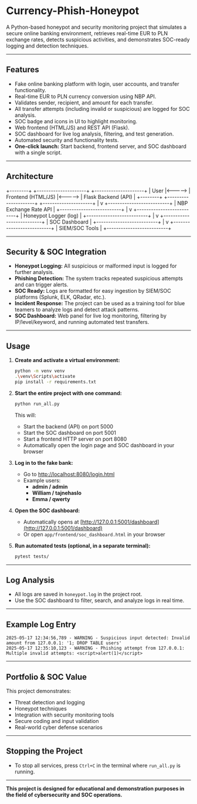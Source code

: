 # Currency-Phish-Honeypot

A Python-based honeypot and security monitoring project that simulates a secure online banking environment, retrieves real-time EUR to PLN exchange rates, detects suspicious activities, and demonstrates SOC-ready logging and detection techniques.

---

## Features

- Fake online banking platform with login, user accounts, and transfer functionality.
- Real-time EUR to PLN currency conversion using NBP API.
- Validates sender, recipient, and amount for each transfer.
- All transfer attempts (including invalid or suspicious) are logged for SOC analysis.
- SOC badge and icons in UI to highlight monitoring.
- Web frontend (HTML/JS) and REST API (Flask).
- SOC dashboard for live log analysis, filtering, and test generation.
- Automated security and functionality tests.
- **One-click launch:** Start backend, frontend server, and SOC dashboard with a single script.

---

## Architecture

+--------+        +---------------------+        +---------------------+
|  User  |<-----> | Frontend (HTML/JS)  |<-----> | Flask Backend (API) |
+--------+        +---------------------+        +---------------------+
                                                        |
                                                        v
                                            +--------------------------+
                                            | NBP Exchange Rate API    |
                                            +--------------------------+
                                                        |
                                                        v
                                            +--------------------------+
                                            | Honeypot Logger (log)    |
                                            +--------------------------+
                                                        |
                                                        v
                                            +--------------------------+
                                            | SOC Dashboard            |
                                            +--------------------------+
                                                        |
                                                        v
                                            +--------------------------+
                                            | SIEM/SOC Tools           |
                                            +--------------------------+


---

## Security & SOC Integration

- **Honeypot Logging:** All suspicious or malformed input is logged for further analysis.
- **Phishing Detection:** The system tracks repeated suspicious attempts and can trigger alerts.
- **SOC Ready:** Logs are formatted for easy ingestion by SIEM/SOC platforms (Splunk, ELK, QRadar, etc.).
- **Incident Response:** The project can be used as a training tool for blue teamers to analyze logs and detect attack patterns.
- **SOC Dashboard:** Web panel for live log monitoring, filtering by IP/level/keyword, and running automated test transfers.

---

## Usage

1. **Create and activate a virtual environment:**

   ```bash
   python -m venv venv
   .\venv\Scripts\activate
   pip install -r requirements.txt
   ```

2. **Start the entire project with one command:**

   ```bash
   python run_all.py
   ```

   This will:
   - Start the backend (API) on port 5000
   - Start the SOC dashboard on port 5001
   - Start a frontend HTTP server on port 8080
   - Automatically open the login page and SOC dashboard in your browser

3. **Log in to the fake bank:**
   - Go to [http://localhost:8080/login.html](http://localhost:8080/login.html)
   - Example users:
     - **admin / admin**
     - **William / tajnehaslo**
     - **Emma / qwerty**

4. **Open the SOC dashboard:**
   - Automatically opens at [http://127.0.0.1:5001/dashboard](http://127.0.0.1:5001/dashboard)
   - Or open `app/frontend/soc_dashboard.html` in your browser

5. **Run automated tests (optional, in a separate terminal):**

   ```bash
   pytest tests/
   ```

---

## Log Analysis

- All logs are saved in `honeypot.log` in the project root.
- Use the SOC dashboard to filter, search, and analyze logs in real time.

---

## Example Log Entry

```
2025-05-17 12:34:56,789 - WARNING - Suspicious input detected: Invalid amount from 127.0.0.1: '1; DROP TABLE users'
2025-05-17 12:35:10,123 - WARNING - Phishing attempt from 127.0.0.1: Multiple invalid attempts: <script>alert(1)</script>
```

---

## Portfolio & SOC Value

This project demonstrates:

- Threat detection and logging
- Honeypot techniques
- Integration with security monitoring tools
- Secure coding and input validation
- Real-world cyber defense scenarios

---

## Stopping the Project

- To stop all services, press `Ctrl+C` in the terminal where `run_all.py` is running.

---

**This project is designed for educational and demonstration purposes in the field of cybersecurity and SOC operations.**
